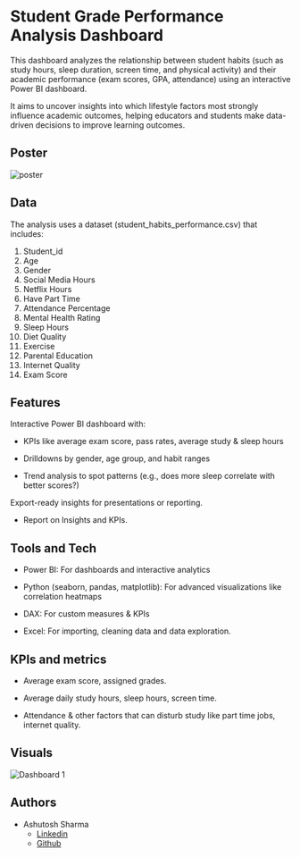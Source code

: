 
# Student Grade Performance Analysis Dashboard

This dashboard analyzes the relationship between student habits (such as study hours, sleep duration, screen time, and physical activity) and their academic performance (exam scores, GPA, attendance) using an interactive Power BI dashboard.

It aims to uncover insights into which lifestyle factors most strongly influence academic outcomes, helping educators and students make data-driven decisions to improve learning outcomes.

## Poster

![poster](https://github.com/user-attachments/assets/fcac4d8a-0002-4a3c-a309-5f2ed0b0f67e)


## Data

The analysis uses a dataset (student_habits_performance.csv) that includes:

1. Student_id
2. Age
3. Gender
4. Social Media Hours
5. Netflix Hours
6. Have Part Time
7. Attendance Percentage
8. Mental Health Rating
9. Sleep Hours
10. Diet Quality
11. Exercise
12. Parental Education
13. Internet Quality
14. Exam Score

## Features

Interactive Power BI dashboard with:

- KPIs like average exam score, pass rates, average study & sleep hours

- Drilldowns by gender, age group, and habit ranges

- Trend analysis to spot patterns (e.g., does more sleep correlate with better scores?)

Export-ready insights for presentations or reporting.

- Report on Insights and KPIs.


## Tools and Tech

- Power BI: For dashboards and interactive analytics

- Python (seaborn, pandas, matplotlib): For advanced visualizations like correlation heatmaps

- DAX: For custom measures & KPIs

- Excel: For importing, cleaning data and data exploration.
## KPIs and metrics

- Average exam score, assigned grades.

- Average daily study hours, sleep hours, screen time.

- Attendance & other factors that can disturb study like part time jobs, internet quality.
## Visuals

![Dashboard 1](https://github.com/user-attachments/assets/c21397b9-ae86-44e8-b78e-83313924351a)


## Authors

- Ashutosh Sharma
    - [Linkedin](https://www.linkedin.com/in/ashutosh-sharma28/)
    - [Github](https://github.com/btw-ImAsh)

